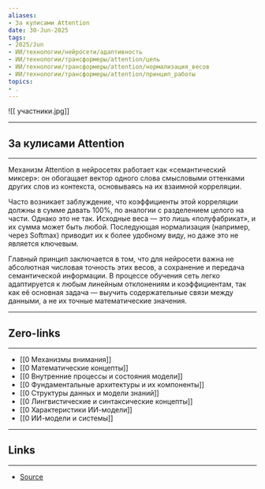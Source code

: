 ```yaml
---
aliases: 
- За кулисами Attention 
date: 30-Jun-2025
tags:
- 2025/Jun
- ИИ/технологии/нейросети/адаптивность
- ИИ/технологии/трансформеры/attention/цель
- ИИ/технологии/трансформеры/attention/нормализация_весов
- ИИ/технологии/трансформеры/attention/принцип_работы
topics:
- .
---
```

![[ участники.jpg]]

-----
##  За кулисами Attention 
-----
Механизм Attention в нейросетях работает как «семантический миксер»: он обогащает вектор одного слова смысловыми оттенками других слов из контекста, основываясь на их взаимной корреляции.

Часто возникает заблуждение, что коэффициенты этой корреляции должны в сумме давать 100%, по аналогии с разделением целого на части. Однако это не так. Исходные веса — это лишь «полуфабрикат», и их сумма может быть любой. Последующая нормализация (например, через Softmax) приводит их к более удобному виду, но даже это не является ключевым.

Главный принцип заключается в том, что для нейросети важна не абсолютная числовая точность этих весов, а сохранение и передача семантической информации. В процессе обучения сеть легко адаптируется к любым линейным отклонениям и коэффициентам, так как её основная задача — выучить содержательные связи между данными, а не их точные математические значения.

---
## Zero-links
---
- [[0 Механизмы внимания]]
- [[0 Математические концепты]]
- [[0 Внутренние процессы и состояния модели]]
- [[0 Фундаментальные архитектуры и их компоненты]]
- [[0 Структуры данных и модели знаний]]
- [[0 Лингвистические и синтаксические концепты]]
- [[0 Характеристики ИИ-модели]]
- [[0 ИИ-модели и системы]]

---
## Links
---
- [Source](https://t.me/turboproject/1734)